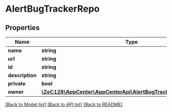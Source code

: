 # AlertBugTrackerRepo

## Properties
Name | Type | Description | Notes
------------ | ------------- | ------------- | -------------
**name** | **string** |  | 
**url** | **string** |  | 
**id** | **string** |  | 
**description** | **string** |  | [optional] 
**private** | **bool** |  | [optional] 
**owner** | [**\ZeC128\AppCenter\AppCenterApi\AlertBugTrackerReposResultOwner**](AlertBugTrackerReposResultOwner.md) |  | [optional] 

[[Back to Model list]](../README.md#documentation-for-models) [[Back to API list]](../README.md#documentation-for-api-endpoints) [[Back to README]](../README.md)


